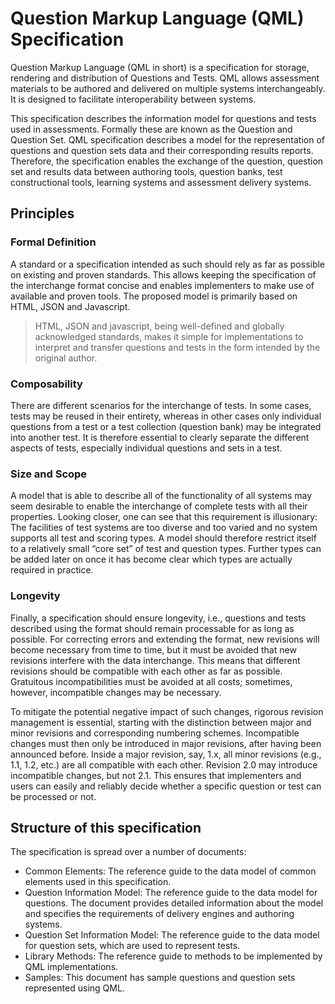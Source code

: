 # Question Markup Language (QML) Specification

Question Markup Language (QML in short) is a specification for storage, rendering and distribution of Questions and Tests. QML allows assessment materials to be authored and delivered on multiple systems interchangeably. It is designed to facilitate interoperability between systems.

This specification describes the information model for questions and tests used in assessments. Formally these are known as the Question and Question Set. QML specification describes a model for the representation of questions and question sets data and their corresponding results reports. Therefore, the specification enables the exchange of the question, question set and results data between authoring tools, question banks, test constructional tools, learning systems and assessment delivery systems.

## Principles

### Formal Definition
A standard or a specification intended as such should rely as far as possible on existing and proven standards. This allows keeping the specification of the interchange format concise and enables implementers to make use of available and proven tools. The proposed model is primarily based on HTML, JSON and Javascript. 

> HTML, JSON and javascript, being well-defined and globally acknowledged standards, makes it simple for implementations to interpret and transfer questions and tests in the form intended by the original author.

### Composability
There are different scenarios for the interchange of tests. In some cases, tests may be reused in their entirety, whereas in other cases only individual questions from a test or a test collection (question bank) may be integrated into another test. It is therefore essential to clearly separate the different aspects of tests, especially individual questions and sets in a test.

### Size and Scope
A model that is able to describe all of the functionality of all systems may seem desirable to enable the interchange of complete tests with all their properties. Looking closer, one can see that this requirement is illusionary: The facilities of test systems are too diverse and too varied and no system supports all test and scoring types. A model should therefore restrict itself to a relatively small “core set” of test and question types. Further types can be added later on once it has become clear which types are actually required in practice. 

### Longevity
Finally, a specification should ensure longevity, i.e., questions and tests described using the format should remain processable for as long as possible. For correcting errors and extending the format, new revisions will become necessary from time to time, but it must be avoided that new revisions interfere with the data interchange. This means that different revisions should be compatible with each other as far as possible. Gratuitous incompatibilities must be avoided at all costs; sometimes, however, incompatible changes may be necessary.	 

To mitigate the potential negative impact of such changes, rigorous revision management is essential, starting with the distinction between major and minor revisions and corresponding numbering schemes. Incompatible changes must then only be introduced in major revisions, after having been announced before. Inside a major revision, say, 1.x, all minor revisions (e.g., 1.1, 1.2, etc.) are all compatible with each other. Revision 2.0 may introduce incompatible changes, but not 2.1. This ensures that implementers and users can easily and reliably decide whether a specific question or test can be processed or not.

## Structure of this specification
The specification is spread over a number of documents:

- Common Elements: The reference guide to the data model of common elements used in this specification.
- Question Information Model: The reference guide to the data model for questions. The document provides detailed information about the model and specifies the requirements of delivery engines and authoring systems.
- Question Set Information Model: The reference guide to the data model for question sets, which are used to represent tests.
- Library Methods: The reference guide to methods to be implemented by QML implementations.
- Samples: This document has sample questions and question sets represented using QML.


